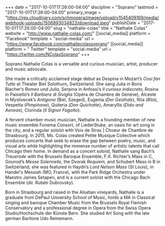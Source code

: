 +++
date = "2017-10-01T17:26:00-04:00"
discipline = "Soprano"
lastmod = "2017-10-01T17:26:00-04:00"
primary_image = "https://res.cloudinary.com/schmopera/image/upload/v1545409169/media/webhook-uploads/1506893034823/download.jpeg"
publishDate = "2017-10-01T17:26:00-04:00"
slug = "nathalie-colas"
title = "Nathalie Colas"
website = "http://www.nathalie-colas.com/"
[[social_media]]
platform = "Facebook"
template = "social-media"
url = "https://www.facebook.com/nathaliecolassoprano"
[[social_media]]
platform = " Twitter"
template = "social-media"
url = "https://twitter.com/NColasSoprano"
+++

Soprano Nathalie Colas is a versatile and curious musician, artist, producer and music advocate.

She made a critically acclaimed stage debut as Despina in Mozart’s *Cosi fan Tutte* at Theater Biel Solothurn, Switzerland. She sang Julia in Boris Blacher’s *Romeo und Julia*, Serpina in Anfossi’s *Il curioso indiscreto*, Rosina in Paisiello’s *Il Barbiere di Siviglia* (Opéra de Chambre de Genève), Alceste in Myslivecek’s *Antigona* (Biel, Szeged), Eugenia (*Der Geizhals*), Rita (*Rita*), Vespetta (*Pimpinone*), Quiteria (*Don Quichotte*), Amaryllis (*Dido and Aeneas*), Clorinda (*Il Signor Fagotto*).

A fervent chamber music musician, Nathalie is a founding member of new music ensemble Fonema Consort, of LiederStube, an oasis for art song in the city, and a regular soloist with Voix de Stras | Choeur de Chambre de Strasbourg. In 2015, Ms. Colas created Petite Musique Collective which produces concerts that seek to erase the gap between poetry, music, and visual arts while highlighting the immense number of artistic talents that call Chicago their home.
In demand as a concert soloist, Nathalie sang Bach’s *Trauerode* with the Brussels Baroque Ensemble, F.X. Richter’s Mass in C, Gounod’s *Messe Solennelle*, the Dvorak *Requiem*, and Schubert Mass in B in Switzerland; she was featured in Haydn’s *Lord Nelson Mass* (St Louis), in Handel's Messiah (MO, France), with the Park Ridge Orchestra under Maestro James Setapen, and is a current soloist with the Chicago Bach Ensemble (dir. Rubén Dubrovsky).

Born in Strasbourg and raised in the Alsatian vineyards, Nathalie is a graduate from DePaul University School of Music, holds a MA in Classical singing and baroque Chamber Music from the Brussels Royal Flemish Conservatory and a professional degree in Opera from the Swiss Opera Studio/Hochschule der Künste Bern. She studied Art Song with the late german Baritone Udo Reinemann.
